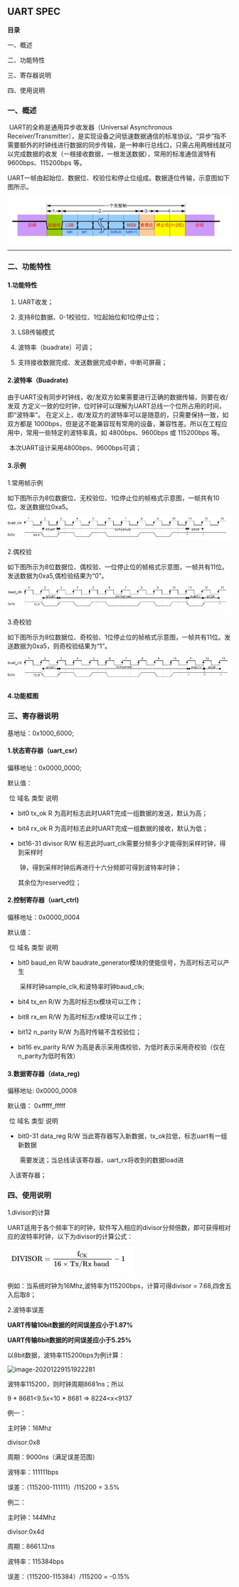 ## UART   SPEC



**目录**

一、概述

二、功能特性

三、寄存器说明

四、使用说明



### 一、概述

​	UART的全称是通用异步收发器（Universal Asynchronous Receiver/Transmitter），是实现设备之间低速数据通信的标准协议。“异步”指不需要额外的时钟线进行数据的同步传输，是一种串行总线口，只需占用两根线就可以完成数据的收发（一根接收数据，一根发送数据），常用的标准通信波特有9600bps、115200bps 等。

​	UART一帧由起始位、数据位、校验位和停止位组成。数据逐位传输，示意图如下图所示。

![image-20201229142127764](uart_spec.assets/image-20201229142127764-1609727510506.png)

------





### 二、功能特性

#### 1.功能特性

1. UART收发；

2. 支持8位数据、0-1校验位、1位起始位和1位停止位；

3. LSB传输模式

4. 波特率（buadrate）可调；

5. 支持接收数据完成、发送数据完成中断，中断可屏蔽；

     

#### 2.波特率（Buadrate)

​	由于UART没有同步时钟线，收/发双方如果需要进行正确的数据传输，则要在收/发双 方定义一致的位时钟，位时钟可以理解为UART总线一个位所占用的时间，即“波特率”。 在定义上，收/发双方的波特率可以是随意的，只需要保持一致，如双方都是 1000bps，但是这不能兼容现有常用的设备，兼容性差。所以在工程应用中，常用一些特定的波特率真，如 4800bps、9600bps 或 115200bps 等。

​	本次UART设计采用4800bps、9600bps可调；



#### 3.示例

1.常用帧示例

​	如下图所示为8位数据位、无校验位、1位停止位的帧格式示意图，一帧共有10位。发送数据位0xa5。

![image-20201229151441411](uart_spec.assets/image-20201229151441411.png)

2.偶校验

​	如下图所示为8位数据位、偶校验、一位停止位的帧格式示意图，一帧共有11位。发送数据为0xa5,偶检验结果为“0”。

![image-20201229151922281](uart_spec.assets/image-20201229151922281.png)

3.奇校验

​	如下图所示为8位数据位、奇校验、1位停止位的帧格式示意图，一帧共有11位。发送数据为0xa5，则奇校验结果为“1”。

![image-20201229152254664](uart_spec.assets/image-20201229152254664.png)



#### 4.功能框图





### 三、寄存器说明



基地址：0x1000_6000;

#### 1.状态寄存器（uart_csr）

偏移地址：0x0000_0000;

默认值：	

​		位				域名				类型			说明

- bit0			tx_ok 				R 		为高时标志此时UART完成一组数据的发送，默认为高；

- bit4            rx_ok                 R         为高时标志此时UART完成一组数据的接收，默认为低；

- bit16-31    divisor              R/W     标志此时uart_clk需要分频多少才能得到采样时钟，得到采样时

  ​                                                         钟，得到采样时钟后再进行十六分频即可得到波特率时钟；

  其余位为reserved位；



#### 2.控制寄存器（uart_ctrl)

偏移地址：0x0000_0004

默认值：	

​		位				域名				类型			说明

- bit0			baud_en		  R/W		baudrate_generator模块的使能信号，为高时标志可以产生

  ​                                                           采样时钟sample_clk,和波特率时钟baud_clk;

- bit4			tx_en			 R/W		  为高时标志tx模块可以工作；

- bit8	 	   rx_en			 R/W		  为高时标志rx模块可以工作；

- bit12          n_parity         R/W          为高时传输不含校验位；

- bit16          ev_parity       R/W          为高是表示采用偶校验，为低时表示采用奇校验（仅在  n_parity为低时有效）                                    



#### 3.数据寄存器（data_reg)

偏移地址:	0x0000_0008

默认值：	0xfffff_fffff

​		位				域名				类型			说明

- bit0-31		data_reg			R/W		当此寄存器写入新数据，tx_ok拉低，标志uart有一组新数据

  ​                                                             需要发送；当总线读该寄存器，uart_rx将收到的数据load进

​                                                                      入该寄存器； 

### 四、使用说明

1.divisor的计算

UART适用于各个频率下的时钟，软件写入相应的divisor分频倍数，即可获得相对应的波特率时钟，以下为divisor的计算公式：

​								                         <img src="uart_spec.assets/image-20210318113932530.png" alt="image-20210318113932530" style="zoom:50%;" />

例如：当系统时钟为16Mhz,波特率为115200bps，计算可得divisor = 7.68,四舍五入后取8；



2.波特率误差

**UART传输10bit数据的时间误差应小于1.87%**

**UART传输8bit数据的时间误差应小于5.25%**

以8bit数据，波特率115200bps为例计算：

![image-20201229151922281](uart.assets/image-20201229151922281.png)

波特率115200，则时钟周期8681ns；所以

9 * 8681<9.5x<10 * 8681 		=> 		8224<x<9137



例一：

主时钟：16Mhz

divisor:0x8

周期：9000ns（满足误差范围）

波特率：111111bps

误差：（115200-111111）/115200 = 3.5%



例二：

主时钟：144Mhz

divisor:0x4d

周期：8661.12ns

波特率：115384bps

误差：（115200-115384）/115200 = -0.15%